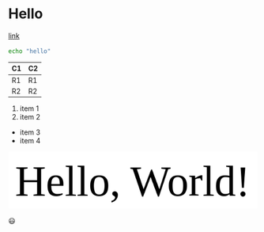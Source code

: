 # Hello

[link](https://curs.upb.ro/2023/)

```bash
echo "hello"
```

| C1 | C2 |
|----|----|
| R1 | R1 |
| R2 | R2 |

1. item 1
2. item 2

* item 3
* item 4

![picture](./helloworld.png)

:smiley: